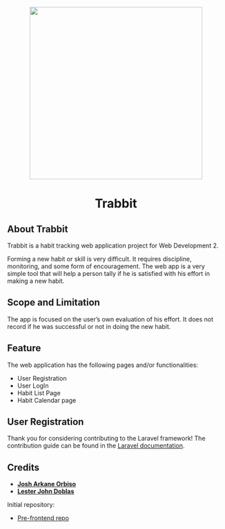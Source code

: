 <p align="center"><img src="https://raw.githubusercontent.com/lester2k1/new_habit_tracker_4/master/public/img/logo2.png" width="400"></p>

<h1 align="center">
Trabbit
</h1>

## About Trabbit

Trabbit is a habit tracking web application project for Web Development 2.

Forming a new habit or skill is very difficult. It requires discipline, monitoring, and some form of encouragement. 
The web app is a very simple tool that will help a person tally if he is satisfied with his effort in making a new habit.

## Scope and Limitation

The app is focused on the user’s own evaluation of his effort. It does not record if he was successful or not in doing the new habit.

## Feature

The web application has the following pages and/or functionalities:
- User Registration
- User LogIn
- Habit List Page
- Habit Calendar page

## User Registration

Thank you for considering contributing to the Laravel framework! The contribution guide can be found in the [Laravel documentation](https://laravel.com/docs/contributions).

## Credits
- **[Josh Arkane Orbiso](https://github.com/orbijo)**
- **[Lester John Doblas](https://github.com/lester2k1)**

Initial repository:
- [Pre-frontend repo](https://github.com/orbijo/new_habit_tracker_4/)

